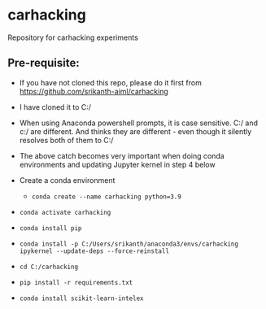 # carhacking
Repository for carhacking experiments

## Pre-requisite: 
* If you have not cloned this repo, please do it first from https://github.com/srikanth-aiml/carhacking
* I have cloned it to C:/
* When using Anaconda powershell prompts, it is case sensitive. C:/ and c:/ are different. And thinks they are different - even though it silently resolves both of them to C:/
* The above catch becomes very important when doing conda environments and updating Jupyter kernel in step 4 below 

* Create a conda environment 
  * `conda create --name carhacking python=3.9`
* `conda activate carhacking`
* `conda install pip`
* `conda install -p C:/Users/srikanth/anaconda3/envs/carhacking ipykernel --update-deps --force-reinstall`
* `cd C:/carhacking`
* `pip install -r requirements.txt`
* `conda install scikit-learn-intelex`
